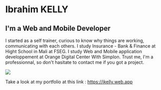 # Ibrahim KELLY
## I'm a Web and Mobile Developer

I started as a self trainer, curious to know why things are working, communicating with each others.
I study Insurance - Bank & Finance at Hight School in Mali at FSEG.
I study Web and Mobile application developpement at Orange Digital Center With Simplon.
Trust me, I'm a professionnal, so don't hasitate to contact me if you got a project.

![](https://firebasestorage.googleapis.com/v0/b/remedes-ancestraux.appspot.com/o/Files%2Forange_giz.png?alt=media&token=3a1fb65f-8803-420f-9a46-730209d40ca8)

Take a look at my portfolio at this link : https://ikelly.web.app
